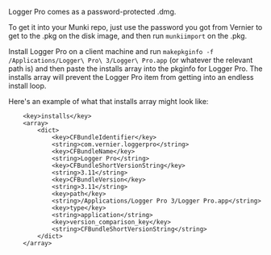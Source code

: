 Logger Pro comes as a password-protected .dmg.

To get it into your Munki repo, just use the password you got from Vernier to get to the .pkg on the disk image, and then run `munkiimport` on the .pkg.

Install Logger Pro on a client machine and run `makepkginfo -f /Applications/Logger\ Pro\ 3/Logger\ Pro.app` (or whatever the relevant path is) and then paste the installs array into the pkginfo for Logger Pro. The installs array will prevent the Logger Pro item from getting into an endless install loop.

Here's an example of what that installs array might look like:
```
	<key>installs</key>
	<array>
		<dict>
			<key>CFBundleIdentifier</key>
			<string>com.vernier.loggerpro</string>
			<key>CFBundleName</key>
			<string>Logger Pro</string>
			<key>CFBundleShortVersionString</key>
			<string>3.11</string>
			<key>CFBundleVersion</key>
			<string>3.11</string>
			<key>path</key>
			<string>/Applications/Logger Pro 3/Logger Pro.app</string>
			<key>type</key>
			<string>application</string>
			<key>version_comparison_key</key>
			<string>CFBundleShortVersionString</string>
		</dict>
	</array>
```